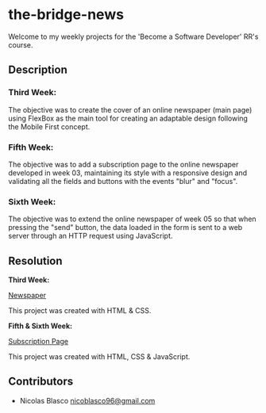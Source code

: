 # the-bridge-news

Welcome to my weekly projects for the 'Become a Software Developer' RR's course. 

## Description 

### Third Week: 

The objective was to create the cover of an online newspaper (main page) using FlexBox as the main tool for creating an adaptable design following the Mobile First concept.

### Fifth Week: 

The objective was to add a subscription page to the online newspaper developed in week 03, maintaining its style with a responsive design and validating all the fields and buttons with the events "blur" and "focus". 

### Sixth Week: 

The objective was to extend the online newspaper of week 05 so that when pressing the "send" button, the data loaded in the form is sent to a web server through an HTTP request using JavaScript. 

## Resolution  

**Third Week:** 

[Newspaper](https://nicolasblasco.github.io/the-bridge-news/)

This project was created with HTML & CSS.

**Fifth & Sixth Week:** 

[Subscription Page](https://nicolasblasco.github.io/the-bridge-news/sub-page)

This project was created with HTML, CSS & JavaScript.

## Contributors

- Nicolas Blasco <nicoblasco96@gmail.com>
